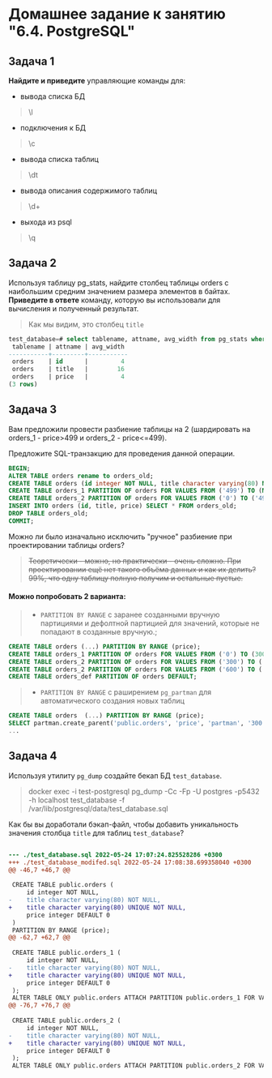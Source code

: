# Домашнее задание к занятию "6.4. PostgreSQL"

## Задача 1

**Найдите и приведите** управляющие команды для:
- вывода списка БД
>  \l
 
- подключения к БД
> \c
 
- вывода списка таблиц
> \dt
 
- вывода описания содержимого таблиц
> \d+
 
- выхода из psql
> \q

## Задача 2

Используя таблицу pg_stats, найдите столбец таблицы orders с наибольшим средним значением размера элементов в байтах.
**Приведите в ответе** команду, которую вы использовали для вычисления и полученный результат.
> Как мы видим, это столбец `title`
```SQL
test_database=# select tablename, attname, avg_width from pg_stats where tablename='orders';
 tablename | attname | avg_width 
-----------+---------+-----------
 orders    | id      |         4
 orders    | title   |        16
 orders    | price   |         4
(3 rows)
```

## Задача 3

Вам предложили провести разбиение таблицы на 2 (шардировать на orders_1 - price>499 и orders_2 - price<=499).

Предложите SQL-транзакцию для проведения данной операции.

```SQL
BEGIN;
ALTER TABLE orders rename to orders_old;
CREATE TABLE orders (id integer NOT NULL, title character varying(80) NOT NULL, price integer DEFAULT 0) PARTITION BY RANGE (price);
CREATE TABLE orders_1 PARTITION OF orders FOR VALUES FROM ('499') TO (MAXVALUE);
CREATE TABLE orders_2 PARTITION OF orders FOR VALUES FROM ('0') TO ('499');
INSERT INTO orders (id, title, price) SELECT * FROM orders_old;
DROP TABLE orders_old;
COMMIT;
```

Можно ли было изначально исключить "ручное" разбиение при проектировании таблицы orders?
> ~~Теоретически - можно, но практически - очень сложно. При проектировании ещё нет такого объёма данных и как их делить? 99%, что одну таблицу полную получим и остальные пустые.~~

#### Можно попробовать 2 варианта:
> - `PARTITION BY RANGE` с заранее созданными вручную партициями и дефолтной партицией для значений, которые не попадают в созданные вручную.;
````SQL
CREATE TABLE orders (...) PARTITION BY RANGE (price);
CREATE TABLE orders_1 PARTITION OF orders FOR VALUES FROM ('0') TO (300);
CREATE TABLE orders_2 PARTITION OF orders FOR VALUES FROM ('300') TO ('600');
CREATE TABLE orders_2 PARTITION OF orders FOR VALUES FROM ('600') TO ('999');
CREATE TABLE orders_def PARTITION OF orders DEFAULT;
````
> - `PARTITION BY RANGE` с раширением `pg_partman` для автоматического создания новых таблиц  

````SQL
CREATE TABLE orders  (...) PARTITION BY RANGE (price);
SELECT partman.create_parent('public.orders', 'price', 'partman', '300');
...
````
 


## Задача 4

Используя утилиту `pg_dump` создайте бекап БД `test_database`.

> docker exec -i test-postgresql pg_dump -Cc  -Fp -U postgres -p5432 -h localhost test_database -f /var/lib/postgresql/data/test_database.sql

Как бы вы доработали бэкап-файл, чтобы добавить уникальность значения столбца `title` для таблиц `test_database`?

```diff

--- ./test_database.sql 2022-05-24 17:07:24.825528286 +0300
+++ ./test_database_modifed.sql 2022-05-24 17:08:38.699358040 +0300
@@ -46,7 +46,7 @@
 
 CREATE TABLE public.orders (
     id integer NOT NULL,
-    title character varying(80) NOT NULL,
+    title character varying(80) UNIQUE NOT NULL,
     price integer DEFAULT 0
 )
 PARTITION BY RANGE (price);
@@ -62,7 +62,7 @@
 
 CREATE TABLE public.orders_1 (
     id integer NOT NULL,
-    title character varying(80) NOT NULL,
+    title character varying(80) UNIQUE NOT NULL,
     price integer DEFAULT 0
 );
 ALTER TABLE ONLY public.orders ATTACH PARTITION public.orders_1 FOR VALUES FROM (499) TO (MAXVALUE);
@@ -76,7 +76,7 @@
 
 CREATE TABLE public.orders_2 (
     id integer NOT NULL,
-    title character varying(80) NOT NULL,
+    title character varying(80) UNIQUE NOT NULL,
     price integer DEFAULT 0
 );
 ALTER TABLE ONLY public.orders ATTACH PARTITION public.orders_2 FOR VALUES FROM (0) TO (499);

```

